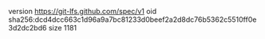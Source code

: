 version https://git-lfs.github.com/spec/v1
oid sha256:dcd4dcc663c1d96a9a7bc81233d0beef2a2d8dc76b5362c5510ff0e3d2dc2bd6
size 1181
